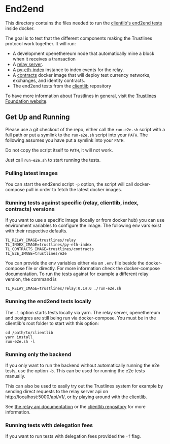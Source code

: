 # End2end

This directory contains the files needed to run the
[clientlib's end2end tests](https://github.com/trustlines-protocol/clientlib/tree/master/tests/e2e) inside docker.

The goal is to test that the different components making the Trustlines protocol work together.
It will run:
 - A development openethereum node that automatically mine a block when it receives a transaction
 - A [relay server](https://github.com/trustlines-protocol/relay).
 - A [py-eth-index](https://github.com/trustlines-protocol/py-eth-index) instance to index events for the relay.
 - A [contracts](https://github.com/trustlines-protocol/contracts) docker image that will deploy test
 currency networks, exchanges, and identity contracts.
 - The end2end tests from the [clientlib](https://github.com/trustlines-protocol/clientlib/tree/master/tests/e2e) repository

To have more information about Trustlines in general, visit the
[Trustlines Foundation website](https://trustlines.network/).

## Get Up and Running

Please use a git checkout of the repo, either call the `run-e2e.sh` script with a
full path or put a symlink to the `run-e2e.sh` script into your `PATH`. The
following assumes you have put a symlink into your `PATH`.

Do not copy the script itself to `PATH`, it will not work.

Just call `run-e2e.sh` to start running the tests.

### Pulling latest images

You can start the end2end script `-p` option, the script will call docker-compose pull in
order to fetch the latest docker images.

### Running tests against specific (relay, clientlib, index, contracts) versions

If you want to use a specific image (locally or from docker hub) you can use environment
variables to configure the image. The following env vars exist with their respective defaults.

    TL_RELAY_IMAGE=trustlines/relay
    TL_INDEX_IMAGE=trustlines/py-eth-index
    TL_CONTRACTS_IMAGE=trustlines/contracts
    TL_E2E_IMAGE=trustlines/e2e

You can provide the env variables either via an `.env` file beside the docker-compose file
or directly. For more information check the docker-compose documentation.
To run the tests against for example a different relay version, the command is

    TL_RELAY_IMAGE=trustlines/relay:0.14.0 ./run-e2e.sh

### Running the end2end tests locally

The `-l` option starts tests locally via yarn. The relay server, openethereum and
postgres are still being run via docker-compose. You must be in the clientlib's
root folder to start with this option:

    cd /path/to/clientlib
    yarn install
    run-e2e.sh -l

### Running only the backend

If you only want to run the backend without automatically running the e2e tests,
use the option `-b`. This can be used for running the e2e tests manually.

This can also be used to easily try out the Trustlines system for example by sending direct requests to the relay
server api on http://localhost:5000/api/v1/, or by playing around with the [clientlib](https://github.com/trustlines-protocol/clientlib).

See [the relay api documentation](https://github.com/trustlines-protocol/relay/blob/master/docs/RelayAPI.md)
or the [clientlib repository](https://github.com/trustlines-protocol/clientlib) for more information.

### Running tests with delegation fees

If you want to run tests with delegation fees provided the `-f` flag.
